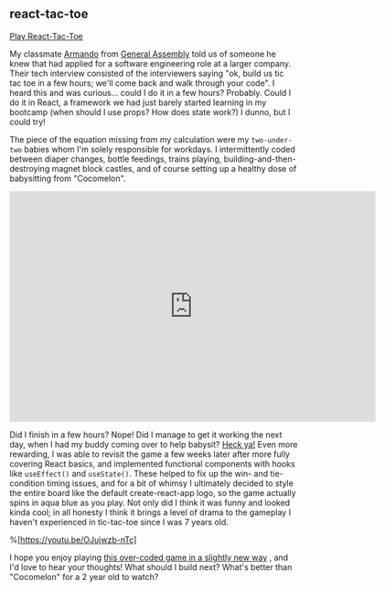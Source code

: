 ## react-tac-toe

 [Play React-Tac-Toe](https://react-tac-toe.netlify.app/) 

My classmate [Armando](https://hashnode.com/@axhimanki) from [General Assembly](https://generalassemb.ly/education/software-engineering-immersive-remote-flex) told us of someone he knew that had applied for a software engineering role at a larger company. Their tech interview consisted of the interviewers saying "ok, build us tic tac toe in a few hours; we'll come back and walk through your code". I heard this and was curious... could I do it in a few hours? Probably. Could I do it in React, a framework we had just barely started learning in my bootcamp (when should I use props? How does state work?) I dunno, but I could try!

The piece of the equation missing from my calculation were my `two-under-two` babies whom I'm solely responsible for workdays. I intermittently coded between diaper changes, bottle feedings, trains playing, building-and-then-destroying magnet block castles, and of course setting up a healthy dose of babysitting from "Cocomelon".
<iframe src='https://gfycat.com/ifr/AlarmedRecklessCivet' frameborder='0' scrolling='no' allowfullscreen width='640' height='404'></iframe>

Did I finish in a few hours? Nope! Did I manage to get it working the next day, when I had my buddy coming over to help babysit?  [Heck ya!](https://react-tac-toe.netlify.app/) Even more rewarding, I was able to revisit the game a few weeks later after more fully covering React basics, and implemented functional components with hooks like `useEffect()` and `useState()`. These helped to fix up the win- and tie-condition timing issues, and for a bit of whimsy I ultimately decided to style the entire board like the default create-react-app logo, so the game actually spins in aqua blue as you play. Not only did I think it was funny and looked kinda cool; in all honesty I think it brings a level of drama to the gameplay I haven't experienced in tic-tac-toe since I was 7 years old.

%[https://youtu.be/OJujwzb-nTc]

I hope you enjoy playing  [this over-coded game in a slightly new way](https://react-tac-toe.netlify.app) , and I'd love to hear your thoughts! What should I build next? What's better than "Cocomelon" for a 2 year old to watch?